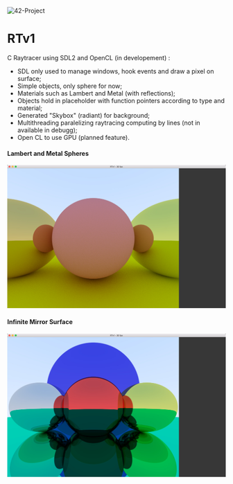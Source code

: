 ![42-Project](https://dl.dropboxusercontent.com/u/59532932/48-cole204220logo.png)
# RTv1
C Raytracer using SDL2 and OpenCL (in developement) :

- SDL only used to manage windows, hook events and draw a pixel on surface;
- Simple objects, only sphere for now; 
- Materials such as Lambert and Metal (with reflections);
- Objects hold in placeholder with function pointers according to type and material;
- Generated "Skybox" (radiant) for background; 
- Multithreading paralelizing raytracing computing by lines (not in available in debugg);
- Open CL to use GPU (planned feature).

#### Lambert and Metal Spheres
![preview](rtv1-preview.jpg)

#### Infinite Mirror Surface
![preview2](rtv1-preview2.jpg)
